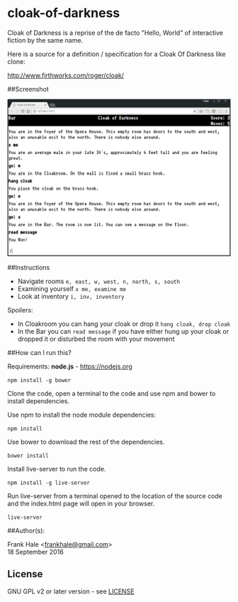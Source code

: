 # cloak-of-darkness

Cloak of Darkness is a reprise of the de facto "Hello, World" of interactive
fiction by the same name.

Here is a source for a definition / specification for a Cloak Of Darkness like 
clone:

http://www.firthworks.com/roger/cloak/

##Screenshot

![Game user interface screenshot](screenshots/game.png)

##Instructions

- Navigate rooms `e, east, w, west, n, north, s, south`
- Examining yourself `x me, examine me`
- Look at inventory `i, inv, inventory`

Spoilers:

- In Cloakroom you can hang your cloak or drop it `hang cloak, drop cloak`
- In the Bar you can `read message` if you have either hung up your cloak or 
dropped it or disturbed the room with your movement

##How can I run this?

Requirements: <b>node.js</b> - https://nodejs.org

```
npm install -g bower
```

Clone the code, open a terminal to the code and use npm and bower to install 
dependencies.

Use npm to install the node module dependencies:

```
npm install
```

Use bower to download the rest of the dependencies.

```
bower install
```

Install live-server to run the code.

```
npm install -g live-server
```

Run live-server from a terminal opened to the location of the source code and
the index.html page will open in your browser.

```
live-server
```

##Author(s):

Frank Hale &lt;frankhale@gmail.com&gt;  
18 September 2016

## License

GNU GPL v2 or later version - see [LICENSE](LICENSE)
